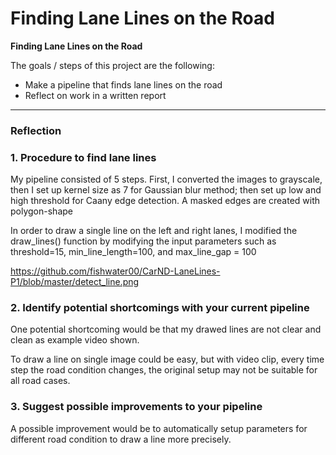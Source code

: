 # **Finding Lane Lines on the Road** 
**Finding Lane Lines on the Road**

The goals / steps of this project are the following:
* Make a pipeline that finds lane lines on the road
* Reflect on work in a written report

[//]: # (Image References)

[image1]: ./examples/grayscale.jpg "Grayscale"

---

### Reflection

### 1. Procedure to find lane lines   

My pipeline consisted of 5 steps. First, I converted the images to grayscale, then I set up kernel size as 7 for Gaussian blur method; then set up low and high threshold for Caany edge detection. A masked edges are created with polygon-shape  

In order to draw a single line on the left and right lanes, I modified the draw_lines() function by modifying the input parameters such as threshold=15, min_line_length=100, and max_line_gap = 100

https://github.com/fishwater00/CarND-LaneLines-P1/blob/master/detect_line.png


### 2. Identify potential shortcomings with your current pipeline

One potential shortcoming would be that  my drawed lines are not clear and clean as example video shown.

To draw a line on single image could be easy, but with video clip, every time step the road condition changes, the original setup may not be suitable for all road cases.


### 3. Suggest possible improvements to your pipeline

A possible improvement would be to automatically setup parameters for different road condition to draw a line more precisely.

